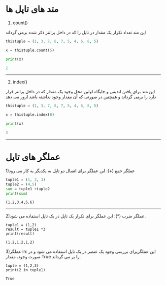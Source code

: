 # متد های تاپل ها
1) count()

این متد تعداد تکرار یک مقدار در تاپل را که در داخل پرانتز ذکر شده برمی گرداند
```py
thistuple = (1, 3, 7, 8, 7, 5, 4, 6, 8, 5)

x = thistuple.count(5)

print(x)
```
```py
2
```
___
2) index()

این متد برای یافتن اندیس و جایگاه اولین محل وجود یک مقدار که در داخل پرانتز قرار دارد را برمی گرداند و همچنین در صورتی که آن مقدار وجود نداشته باشد ارور می دهد
```py
thistuple = (1, 3, 7, 8, 7, 5, 4, 6, 8, 5)

x = thistuple.index(8)

print(x)
```
```py
3
```
___
# عملگر های تاپل
1)عملگر جمع
(+):
این عملگر برای اتصال دو تاپل به یکدیگر به کار می رود

```py
tuple1 = (1, 2, 3)
tuple2 = (4,5)
sum = tuple1 +tuple2
print(sum)
```
```
(1,2,3,4,5,6)
```
___
2)عملگر ضرب (*):
این عملگر برای تکرار یک تاپل در یک تاپل استفاده می شود.

```
tuple1 = (1,2)
result = tuple1 *3
print(result)
```

```
(1,2,1,2,1,2)
```
3)عملگر in:
این عملگربرای بررسی وجود یک عنصر در یک تاپل استفاده می شود و در صورت وجود، مقدار True را بر می گرداند.

```
tuple = (1,2,3)
print(2 in tuple1)
```

```
True
```